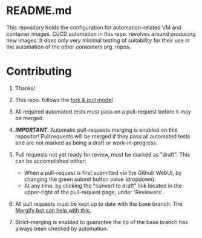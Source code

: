 # README.md

This repository holds the configuration for automation-related VM and
container images.  CI/CD automation in this repo. revolves around
producing new images. It does only very minimal testing of suitability
for their use in the automation of the other *containers* org. repos.

# Contributing

1. Thanks!
2. This repo. follows the [fork & pull
   model](https://docs.github.com/en/github/collaborating-with-issues-and-pull-requests/creating-a-pull-request-from-a-fork)
3. All required automated tests must pass on a pull-request before it may be merged.
4. ***IMPORTANT***: Automatic pull-requests merging is enabled on this repositor!
   Pull requests will be merged if they pass all automated tests and are not marked
   as being a draft or work-in-progress.
5. Pull requests not yet ready for review, must be marked as "draft".
   This can be accomplished either:

   * When a pull-request is first submitted via the Github WebUI, by
     changing the green submit button value (dropdown).
   * At any time, by clicking the "convert to draft" link located
     in the upper-right of the pull-request page, under 'Reviewers'.

6. All pull requests must be kept up to date with the base branch.
   The [Mergify bot can help with
   this.](https://doc.mergify.io/commands.html#commands)
5. Strict-merging is enabled to guarantee the tip of the base branch has
   always been checked by automation.
